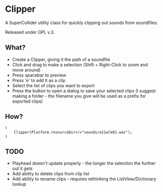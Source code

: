 Clipper
=======

A SuperCollider utility class for quickly clipping out sounds from soundfiles.

Released under GPL v.3.

What?
-----

* Create a Clipper, giving it the path of a soundfile
* Click and drag to make a selection (Shift + Right-Click to zoom and move around)
* Press spacebar to preview
* Press 'e' to add it as a clip
* Select the list of clips you want to export
* Press the button to open a dialog to save your selected clips (I suggest making a folder - the filename you give will be used as a prefix for exported clips)

How?
----
	(
		Clipper(Platform.resourceDir+/+"sounds/a11wlk01.wav");
	)


TODO
----
* Playhead doesn't update properly - the longer the selection the further out it gets
* Add ability to delete clips from clip list
* Add ability to rename clips - requires rethinking the ListView/Dictionary lookup
